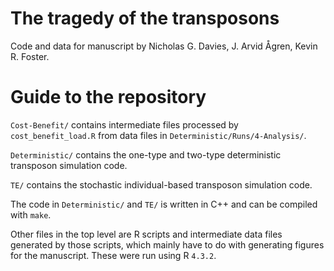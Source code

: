 # The tragedy of the transposons
Code and data for manuscript by Nicholas G. Davies, J. Arvid Ågren, Kevin R. Foster.

# Guide to the repository

`Cost-Benefit/` contains intermediate files processed by `cost_benefit_load.R` from data files in `Deterministic/Runs/4-Analysis/`.

`Deterministic/` contains the one-type and two-type deterministic transposon simulation code.

`TE/` contains the stochastic individual-based transposon simulation code.

The code in `Deterministic/` and `TE/` is written in C++ and can be compiled with `make`.

Other files in the top level are R scripts and intermediate data files generated by those scripts, which mainly have to do with generating figures for the manuscript. These were run using R `4.3.2`.
